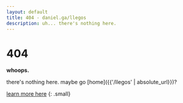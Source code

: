 ```yaml
---
layout: default
title: 404 - daniel.ga/llegos
description: uh... there's nothing here.
---
```

# 404

**whoops.**

there's nothing here. maybe go [home]({{'/llegos' | absolute_url}})?

[learn more here](https://httpstatuses.com/404)
{: .small}

